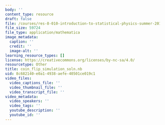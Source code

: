 ```yaml
---
body: ''
content_type: resource
draft: false
file: /courses/res-8-010-introduction-to-statistical-physics-summer-2018/coin_flip_simulation_soln.nb
file_size: 59724
file_type: application/mathematica
image_metadata:
  caption: ''
  credit: ''
  image-alt: ''
learning_resource_types: []
license: https://creativecommons.org/licenses/by-nc-sa/4.0/
resourcetype: Other
title: coin_flip_simulation_soln.nb
uid: 8c682140-e0a1-4938-aefe-40501ce019c1
video_files:
  video_captions_file: ''
  video_thumbnail_file: ''
  video_transcript_file: ''
video_metadata:
  video_speakers: ''
  video_tags: ''
  youtube_description: ''
  youtube_id: ''
---
```

